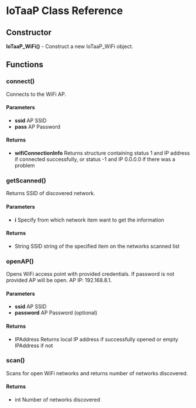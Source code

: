 # IoTaaP Class Reference

## Constructor

**IoTaaP_WiFi()** - Construct a new IoTaaP_WiFi object.

## Functions

### connect()
Connects to the WiFi AP.
#### Parameters
- **ssid**	AP SSID
- **pass**	AP Password

#### Returns
- **wifiConnectionInfo** Returns structure containing status 1 and IP address if connected successfully, or status -1 and IP 0.0.0.0 if there was a problem

### getScanned()
Returns SSID of discovered network.
#### Parameters
- **i**	Specify from which network item want to get the information

#### Returns
- String SSID string of the specified item on the networks scanned list

### openAP()
Opens WiFi access point with provided credentials. If password is not provided AP will be open. AP IP: 192.168.8.1.
#### Parameters
- **ssid**	AP SSID
- **password**	AP Password (optional)

#### Returns
- IPAddress Returns local IP address if successfully opened or empty IPAddress if not

### scan()
Scans for open WiFi networks and returns number of networks discovered.

#### Returns
- int Number of networks discovered